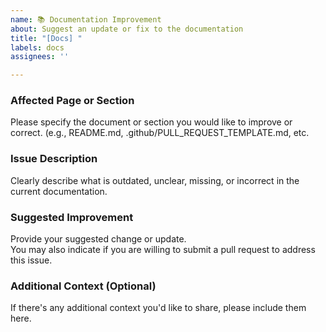 ```yaml
---
name: 📚 Documentation Improvement
about: Suggest an update or fix to the documentation
title: "[Docs] "
labels: docs
assignees: ''

---
```


### Affected Page or Section

Please specify the document or section you would like to improve or correct.
(e.g., README.md, .github/PULL_REQUEST_TEMPLATE.md, etc.

### Issue Description

Clearly describe what is outdated, unclear, missing, or incorrect in the current documentation.


### Suggested Improvement

Provide your suggested change or update.  
You may also indicate if you are willing to submit a pull request to address this issue.

### Additional Context (Optional)

If there's any additional context you'd like to share, please include them here.
